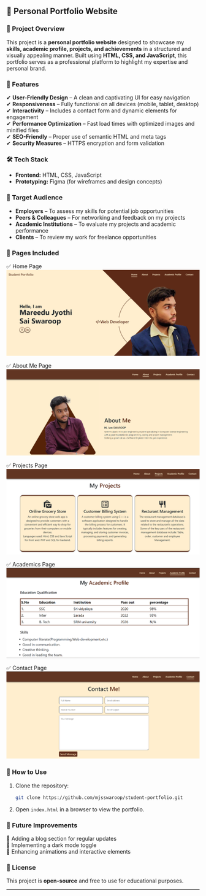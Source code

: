 
## 🎨 Personal Portfolio Website  

### 📌 Project Overview  
This project is a **personal portfolio website** designed to showcase my **skills, academic profile, projects, and achievements** in a structured and visually appealing manner. Built using **HTML, CSS, and JavaScript**, this portfolio serves as a professional platform to highlight my expertise and personal brand.  

### 🎯 Features  
✔ **User-Friendly Design** – A clean and captivating UI for easy navigation  
✔ **Responsiveness** – Fully functional on all devices (mobile, tablet, desktop)  
✔ **Interactivity** – Includes a contact form and dynamic elements for engagement  
✔ **Performance Optimization** – Fast load times with optimized images and minified files  
✔ **SEO-Friendly** – Proper use of semantic HTML and meta tags  
✔ **Security Measures** – HTTPS encryption and form validation  

### 🛠️ Tech Stack  
- **Frontend:** HTML, CSS, JavaScript  
- **Prototyping:** Figma (for wireframes and design concepts)  

### 👥 Target Audience  
- **Employers** – To assess my skills for potential job opportunities  
- **Peers & Colleagues** – For networking and feedback on my projects  
- **Academic Institutions** – To evaluate my projects and academic performance  
- **Clients** – To review my work for freelance opportunities  

### 📄 Pages Included  
✅ Home Page  
![Home Page](https://github.com/mjsswaroop/student-portfolio/blob/a0d8a8ebf294d18d5d0f2c4ace55aea0857f8571/home%20(1).png)  

✅ About Me Page  
![About Page](https://github.com/mjsswaroop/student-portfolio/blob/a0d8a8ebf294d18d5d0f2c4ace55aea0857f8571/about.png) 

✅ Projects Page  
![Projects Page](https://github.com/mjsswaroop/student-portfolio/blob/a0d8a8ebf294d18d5d0f2c4ace55aea0857f8571/projects.png)

✅ Academics Page  
![Academics Page](https://github.com/mjsswaroop/student-portfolio/blob/a0d8a8ebf294d18d5d0f2c4ace55aea0857f8571/academic%20profile.png)

✅ Contact Page  
![Contact Page](https://github.com/mjsswaroop/student-portfolio/blob/a0d8a8ebf294d18d5d0f2c4ace55aea0857f8571/contact.png) 

### 🚀 How to Use  
1. Clone the repository:  
   ```bash
   git clone https://github.com/mjsswaroop/student-portfolio.git
   ```  
2. Open `index.html` in a browser to view the portfolio.  

### 📌 Future Improvements  
📌 Adding a blog section for regular updates  
📌 Implementing a dark mode toggle  
📌 Enhancing animations and interactive elements  

### 📜 License  
This project is **open-source** and free to use for educational purposes.  

---
